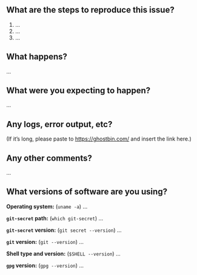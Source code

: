 <!-- Thanks for reporting an issue! Please make sure you click the link above to view the issue guidelines, then fill out the blanks below. -->

What are the steps to reproduce this issue?
-------------------------------------------
1. …
2. …
3. …

What happens?
-------------
…

What were you expecting to happen?
----------------------------------
…

Any logs, error output, etc?
----------------------------
(If it’s long, please paste to https://ghostbin.com/ and insert the link here.)

Any other comments?
-------------------
…

What versions of software are you using?
----------------------------------------
**Operating system:** (`uname -a`) …

**`git-secret` path:** (`which git-secret`) …

**`git-secret` version:** (`git secret --version`) …

**`git` version:** (`git --version`) …

**Shell type and version:** (`$SHELL --version`) …

**`gpg` version:** (`gpg --version`) …

<!-- Love git-secret? Please consider supporting our collective:
👉  https://opencollective.com/git-secret/donate -->
